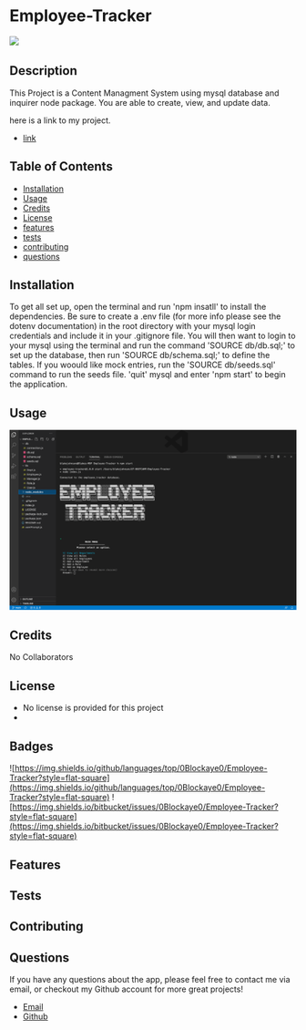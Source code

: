
  # Employee-Tracker
![](https://drive.google.com/file/d/1jYAfd1ifTtHCz9rO3f-VgQPjXw80-ldU/view)
  ## Description 

  This Project is a Content Managment System using mysql database and inquirer node package. You are able to create, view, and update data.   

  here is a link to my project.
  
  * [link](https://github.com/0Blockaye0/Employee-Tracker)

  ## Table of Contents

  * [Installation](#installation)
  * [Usage](#usage)
  * [Credits](#credits)
  * [License](#license)
  * [features](#features)
  * [tests](#tests)
  * [contributing](#contributing)
  * [questions](#questions)
  

  ## Installation

  To get all set up, open the terminal and run 'npm insatll' to install the dependencies. Be sure to create a .env file (for more info please see the dotenv documentation) in the root directory with your mysql login credentials and include it in your .gitignore file. You will then want to login to your mysql using the terminal and run the command 'SOURCE db/db.sql;' to set up the database, then run 'SOURCE db/schema.sql;' to define the tables. If you woould like mock entries, run the 'SOURCE db/seeds.sql' command to run the seeds file. 'quit' mysql and enter 'npm start' to begin the application.   


  ## Usage
   
![/assets/images/Employee_TrackerScreenShot.png](/assets/images/Employee_TrackerScreenShot.png)


  ## Credits

  No Collaborators


  ## License

  * No license is provided for this project
  * 

  ## Badges
  
  ![https://img.shields.io/github/languages/top/0Blockaye0/Employee-Tracker?style=flat-square](https://img.shields.io/github/languages/top/0Blockaye0/Employee-Tracker?style=flat-square) 
  ![https://img.shields.io/bitbucket/issues/0Blockaye0/Employee-Tracker?style=flat-square](https://img.shields.io/bitbucket/issues/0Blockaye0/Employee-Tracker?style=flat-square) 

  ## Features

  


  ## Tests

  


  ## Contributing

  


  ## Questions

  If you have any questions about the app, 
  please feel free to contact me via email, 
  or checkout my Github account for more 
  great projects! 

  * [Email](mailto:blake.austin.dev@gmail.com)
  * [Github](https://github.com/0Blockaye0)




